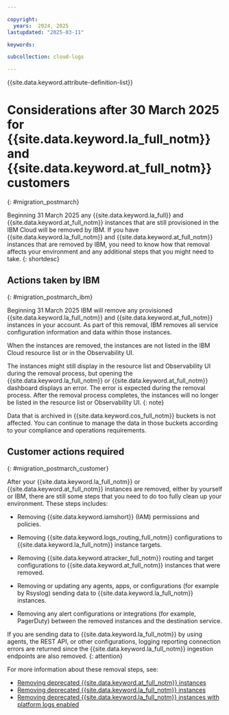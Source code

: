 ```yaml
---

copyright:
  years:  2024, 2025
lastupdated: "2025-03-11"

keywords:

subcollection: cloud-logs

---
```



{{site.data.keyword.attribute-definition-list}}

# Considerations after 30 March 2025 for {{site.data.keyword.la_full_notm}} and {{site.data.keyword.at_full_notm}} customers
{: #migration_postmarch}

Beginning 31 March 2025 any {{site.data.keyword.la_full}} and {{site.data.keyword.at_full_notm}} instances that are still provisioned in the IBM Cloud will be removed by IBM. If you have {{site.data.keyword.la_full_notm}} and {{site.data.keyword.at_full_notm}} instances that are removed by IBM, you need to know how that removal affects your environment and any additional steps that you might need to take.
{: shortdesc}

## Actions taken by IBM
{: #migration_postmarch_ibm}

Beginning 31 March 2025 IBM will remove any provisioned {{site.data.keyword.la_full_notm}} and {{site.data.keyword.at_full_notm}} instances in your account. As part of this removal, IBM removes all service configuration information and data within those instances.

When the instances are removed, the instances are not listed in the IBM Cloud resource list or in the Observability UI.

The instances might still display in the resource list and Observability UI during the removal process, but opening the {{site.data.keyword.la_full_notm}} or {{site.data.keyword.at_full_notm}} dashboard displays an error. The error is expected during the removal process. After the removal process completes, the instances will no longer be listed in the resource list or Observability UI.
{: note}

Data that is archived in {{site.data.keyword.cos_full_notm}} buckets is not affected. You can continue to manage the data in those buckets according to your compliance and operations requirements.

## Customer actions required
{: #migration_postmarch_customer}

After your {{site.data.keyword.la_full_notm}} or {{site.data.keyword.at_full_notm}} instances are removed, either by yourself or IBM, there are still some steps that you need to do too fully clean up your environment. These steps includes:

* Removing {{site.data.keyword.iamshort}} (IAM) permissions and policies.

* Removing {{site.data.keyword.logs_routing_full_notm}} configurations to {{site.data.keyword.la_full_notm}} instance targets.

* Removing {{site.data.keyword.atracker_full_notm}} routing and target configurations to {{site.data.keyword.at_full_notm}} instances that were removed. 

* Removing or updating any agents, apps, or configurations (for example by Rsyslog) sending data to {{site.data.keyword.la_full_notm}} instances.

* Removing any alert configurations or integrations (for example, PagerDuty) between the removed instances and the destination service.

If you are sending data to {{site.data.keyword.la_full_notm}} by using agents, the REST API, or other configurations, logging reporting connection errors are returned since the {{site.data.keyword.la_full_notm}} ingestion endpoints are also removed.
{: attention}

For more information about these removal steps, see:

* [Removing deprecated {{site.data.keyword.at_full_notm}} instances](/docs/cloud-logs?topic=cloud-logs-migration-remove-at)
* [Removing deprecated {{site.data.keyword.la_full_notm}} instances](/docs/cloud-logs?topic=cloud-logs-migration-remove-la)
* [Removing deprecated {{site.data.keyword.la_full_notm}} instances with platform logs enabled](/docs/cloud-logs?topic=cloud-logs-migration-remove-plat)




